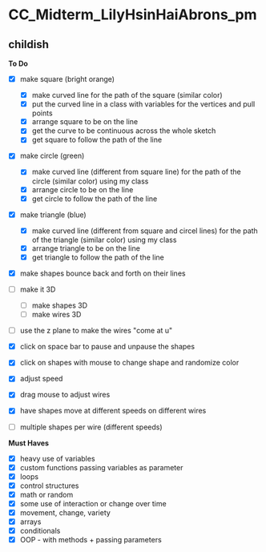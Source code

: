 # CC_Midterm_LilyHsinHaiAbrons_pm
## childish


**To Do**
- [x] make square (bright orange)
	- [x] make curved line for the path of the square (similar color)
	- [x] put the curved line in a class with variables for the vertices and pull points
	- [x] arrange square to be on the line
	- [x] get the curve to be continuous across the whole sketch
	- [x] get square to follow the path of the line
- [x] make circle (green)
	- [x] make curved line (different from square line) for the path of the circle (similar color) using my class
	- [x] arrange circle to be on the line
	- [x] get circle to follow the path of the line
- [x] make triangle (blue)
	- [x] make curved line (different from square and circel lines) for the path of the triangle (similar color) using my class
	- [x] arrange triangle to be on the line
	- [x] get triangle to follow the path of the line

- [x] make shapes bounce back and forth on their lines
- [ ] make it 3D
	- [ ] make shapes 3D
	- [ ] make wires 3D
- [ ] use the z plane to make the wires "come at u"
- [x] click on space bar to pause and unpause the shapes
- [x] click on shapes with mouse to change shape and randomize color
- [x] adjust speed
- [x] drag mouse to adjust wires
- [x] have shapes move at different speeds on different wires
- [ ] multiple shapes per wire (different speeds)


**Must Haves**
- [x] heavy use of variables
- [x] custom functions passing variables as parameter 
- [x] loops 
- [x] control structures 
- [x] math or random 
- [x] some use of interaction or change over time 
- [x] movement, change, variety 
- [x] arrays
- [x] conditionals 
- [x] OOP - with methods + passing parameters